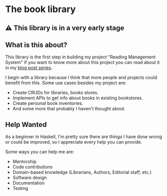 # The book library

## :warning: This library is in a very early stage

## What is this about?

This library is the first step in building my project "Reading Management System" if you want to know more about this project you can read about it in my [blog post series](https://uaam.hashnode.dev/series/reading-management-system).

I begin with a library because I think that more people and projects could benefit from this. Some use cases besides my project are:

- Create CRUDs for libraries, books stores.
- Implement APIs to get info about books in existing bookstores.
- Create personal book inventories.
- And some more that probably I haven't thought about.

## Help Wanted

As a beginner in Haskell, I'm pretty sure there are things I have done wrong or could be improved, so I appreciate every help you can provide.

Some ways you can help me are:

- Mentorship
- Code contributions
- Domain-based knowledge (Librarians, Authors, Editorial staff, etc.)
- Software design
- Documentation
- Testing
